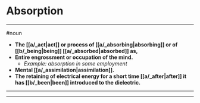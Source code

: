 # Absorption
---
#noun
- **The [[a/_act|act]] or process of [[a/_absorbing|absorbing]] or of [[b/_being|being]] [[a/_absorbed|absorbed]] as,**
- **Entire engrossment or occupation of the mind.**
	- _Example: absorption in some employment_
- **Mental [[a/_assimilation|assimilation]].**
- **The retaining of electrical energy for a short time [[a/_after|after]] it has [[b/_been|been]] introduced to the dielectric.**
---
---
